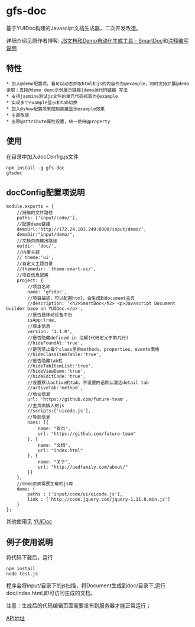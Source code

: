 gfs-doc
======================

基于YUIDoc构建的Javascipt文档生成器，二次开发改造。 

详细介绍见原作者博客: [JS文档和Demo自动化生成工具 - SmartDoc](http://www.cnblogs.com/zhh8077/p/4010991.html)和[注释编写说明](http://www.cnblogs.com/zhh8077/p/4011769.html)

特性 
--------------------
    * 加入@demo配置项，看可以动态抓取html和js的内容作为@example，同时支持扩展@demo读取；支持@demo demo示例展示链接|demo源代码链接 写法
    * 支持jasmine测试js文件的单元代码抓取为@example
    * 实现多个example显示和tab切换
    * 加入@show配置项来控制直接显示example效果
    * 主题改版
    * 去除@attribute属性设置，统一使用@property

使用
--------------------
在目录中加入docConfig.js文件

    npm install -g gfs-doc
    gfsdoc


docConfig配置项说明
---------------------

    module.exports = {
        //扫描的文件路径
        paths: ['input/code/'],
        //配置demo链接
        demoUrl:'http://172.24.101.249:8000/input/demo/',
        demoDir:"input/demo/",
        //文档页面输出路径
        outdir: 'doc/',
        //内置主题
        // theme:'ui',
        //自定义主题目录
        //themedir: 'theme-smart-ui/',
        //项目信息配置
        project: {
            //项目名称
            name: 'gfsdoc',
            //项目描述，可以配置html，会生成到document主页
            //description: '<h2>SmartDoc</h2> <p>Javascript Document builder base on YUIDoc.</p>',
            //是否是移动设备平台
            isApp:true,
            //版本信息
            version: '1.1.0',
            //是否隐藏defined in 注解(代码定义于第几行)
            //hideFoundAt:'true',
            //是否禁止每个class里的methods、properties、events表格
            //hideClassItemTable:'true',
            //是否隐藏tab栏
            //hideTabItemList:'true',
            //hideViewDemo:'true',
            //hideEditCode:'true',
            //设置默认active的tab，不设置的话默认激活detail tab
            //activeTab:'method',
            //地址信息
            url: 'https://github.com/future-team',
            //主页面插入的js
            //scripts:['uicode.js'],
            //导航信息
            navs: [{
                name: "首页",
                url: "https://github.com/future-team"
            }, {
                name: "文档",
                url: "index.html"
            }, {
                name: "关于",
                url: "http://uedfamily.com/about/"
            }]
        },
        //demo页面需要加载的js库
        demo: {
            paths : ['input/code/ui/uicode.js'],
            link : ['http://code.jquery.com/jquery-1.11.0.min.js'] 
        }
    };
    

其他使用见 [YUIDoc](http://yui.github.com/yuidoc/)



例子使用说明
------------------
将代码下载后，运行

    npm install
    node test.js


程序会将input/目录下的js扫描，将Document生成到doc/目录下,运行doc/index.html,即可访问生成的文档。


注意：生成后的代码编辑页面需要发布到服务器才能正常运行；

[API地址](http://zhh77.github.io/smartjs/)
